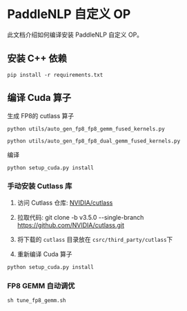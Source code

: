 # PaddleNLP 自定义 OP

此文档介绍如何编译安装 PaddleNLP 自定义 OP。

## 安装 C++ 依赖

```shell
pip install -r requirements.txt
```

## 编译 Cuda 算子

生成 FP8的 cutlass 算子
```shell
python utils/auto_gen_fp8_fp8_gemm_fused_kernels.py

python utils/auto_gen_fp8_fp8_dual_gemm_fused_kernels.py
```

编译
```shell
python setup_cuda.py install
```

### 手动安装 Cutlass 库
1. 访问 Cutlass 仓库: [NVIDIA/cutlass](https://github.com/NVIDIA/cutlass)

2. 拉取代码:
    git clone -b v3.5.0 --single-branch https://github.com/NVIDIA/cutlass.git

3. 将下载的 `cutlass` 目录放在 `csrc/third_party/cutlass`下

4. 重新编译 Cuda 算子
```shell
python setup_cuda.py install
```

### FP8 GEMM 自动调优
```shell
sh tune_fp8_gemm.sh
```
